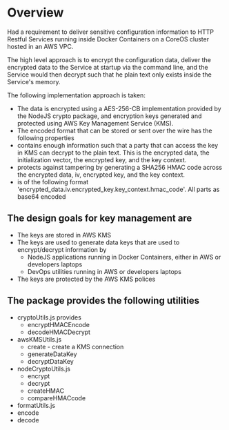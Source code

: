 # Overview

Had a requirement to deliver sensitive configuration information to HTTP Restful Services running inside Docker Containers on a CoreOS cluster hosted in an AWS VPC.

The high level approach is to encrypt the configuration data, deliver the encrypted data to the Service at startup via the command line, and the Service would then decrypt such that he plain text only exists inside the Service's memory.

The following implementation approach is taken:
* The data is encrypted using a AES-256-CB implementation provided by the NodeJS crypto package, and encryption keys generated and protected using AWS Key Management Service (KMS).
* The encoded format that can be stored or sent over the wire has the following properties
 * contains enough information such that a party that can access the key in KMS can decrypt to the plain text. This is the encrypted data, the initialization vector, the encrypted key, and the key context.
 * protects against tampering by generating a SHA256 HMAC code across the encrypted data, iv, encrypted key, and the key context.
 * is of the following format 'encrypted_data.iv.encrypted_key.key_context.hmac_code'. All parts as base64 encoded

## The design goals for key management are
* The keys are stored in AWS KMS
* The keys are used to generate data keys that are used to encrypt/decrypt information by
  * NodeJS applications running in Docker Containers, either in AWS or developers laptops
  * DevOps utilities running in AWS or developers laptops
* The keys are protected by the AWS KMS polices

## The package provides the following utilities
* cryptoUtils.js provides
  * encryptHMACEncode
  * decodeHMACDecrypt
* awsKMSUtils.js
  * create - create a KMS connection
  * generateDataKey
  * decryptDataKey
* nodeCryptoUtils.js
  * encrypt
  * decrypt
  * createHMAC
  * compareHMACcode
* formatUtils.js
 * encode
 * decode
